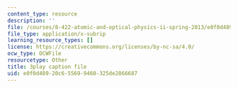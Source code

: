 ```yaml
---
content_type: resource
description: ''
file: /courses/8-422-atomic-and-optical-physics-ii-spring-2013/e0f0d48920c655699460325de2866687_s83SihcFfYo.srt
file_type: application/x-subrip
learning_resource_types: []
license: https://creativecommons.org/licenses/by-nc-sa/4.0/
ocw_type: OCWFile
resourcetype: Other
title: 3play caption file
uid: e0f0d489-20c6-5569-9460-325de2866687
---
```

